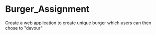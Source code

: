 # Burger_Assignment
Create a web application to create unique burger which users can then chose to "devour"
